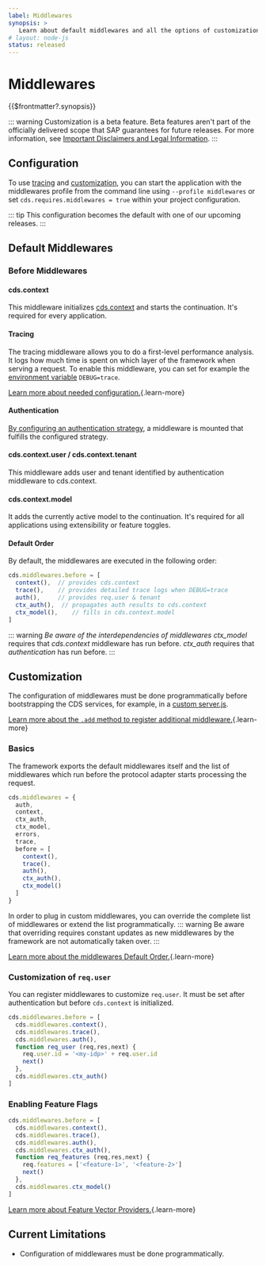 ```yaml
---
label: Middlewares
synopsis: >
   Learn about default middlewares and all the options of customization.
# layout: node-js
status: released
---
```


# Middlewares

{{$frontmatter?.synopsis}}

::: warning
Customization is a beta feature. Beta features aren't part of the officially delivered scope that SAP guarantees for future releases. For more information, see [Important Disclaimers and Legal Information](https://help.sap.com/viewer/disclaimer).
:::

<!--- % include links-for-node.md %} -->
<!--- % include _chapters toc="2,3" %} -->

## Configuration

To use [tracing](#tracing) and [customization](#customization), you can start the application with the middlewares profile from the command line using `--profile middlewares` or set `cds.requires.middlewares = true` within your project configuration.

::: tip
This configuration becomes the default with one of our upcoming releases.
:::

## Default Middlewares

### Before Middlewares

#### cds.context

This middleware initializes [cds.context](events#cds-context) and starts the continuation. It's required for every application.

#### Tracing

The tracing middleware allows you to do a first-level performance analysis. It logs how much time is spent on which layer of the framework when serving a request.
To enable this middleware, you can set for example the [environment variable](cds-log#debug-env-variable) `DEBUG=trace`.

[Learn more about needed configuration.](#configuration){.learn-more}

#### Authentication

[By configuring an authentication strategy](./authentication#strategies), a middleware is mounted that fulfills the configured strategy.

#### cds.context.user / cds.context.tenant

This middleware adds user and tenant identified by authentication middleware to cds.context.

#### cds.context.model

It adds the currently active model to the continuation. It's required for all applications using extensibility or feature toggles.

#### Default Order

By default, the middlewares are executed in the following order:

```js
cds.middlewares.before = [
  context(),  // provides cds.context
  trace(),    // provides detailed trace logs when DEBUG=trace
  auth(),     // provides req.user & tenant
  ctx_auth(),  // propagates auth results to cds.context
  ctx_model(),    // fills in cds.context.model
]
```

::: warning _Be aware of the interdependencies of middlewares_ <!--  -->
_ctx_model_ requires that _cds.context_ middleware has run before.
_ctx_auth_ requires that _authentication_ has run before.
:::

<div id="beforecustomization" />

## Customization

The configuration of middlewares must be done programmatically before bootstrapping the CDS services, for example, in a [custom server.js](cds-serve#custom-server-js).

[Learn more about the `.add` method to register additional middleware.](/node.js/cds-serve#add-mw-pos){.learn-more}

### Basics

The framework exports the default middlewares itself and the list of middlewares which run before the protocol adapter starts processing the request.

```js
cds.middlewares = {
  auth,
  context,
  ctx_auth,
  ctx_model,
  errors,
  trace,
  before = [
    context(),
    trace(),
    auth(),
    ctx_auth(),
    ctx_model()
  ]
}
```

In order to plug in custom middlewares, you can override the complete list of middlewares or extend the list programmatically.
::: warning
Be aware that overriding requires constant updates as new middlewares by the framework are not automatically taken over.
:::

[Learn more about the middlewares Default Order.](#default-order){.learn-more}

### Customization of `req.user`

You can register middlewares to customize `req.user`.
It must be set after authentication but before `cds.context` is initialized.

```js
cds.middlewares.before = [
  cds.middlewares.context(),
  cds.middlewares.trace(),
  cds.middlewares.auth(),
  function req_user (req,res,next) {
    req.user.id = '<my-idp>' + req.user.id
    next()
  },
  cds.middlewares.ctx_auth()
]
```

### Enabling Feature Flags


```js
cds.middlewares.before = [
  cds.middlewares.context(),
  cds.middlewares.trace(),
  cds.middlewares.auth(),
  cds.middlewares.ctx_auth(),
  function req_features (req,res,next) {
    req.features = ['<feature-1>', '<feature-2>']
    next()
  },
  cds.middlewares.ctx_model()
]
```

[Learn more about Feature Vector Providers.](../guides/extensibility/feature-toggles#feature-vector-providers){.learn-more}

## Current Limitations

- Configuration of middlewares must be done programmatically.
